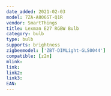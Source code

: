 ```yaml
---
date_added: 2021-02-03
model: 7ZA-A806ST-Q1R
vendor: SmartThings
title: Lexman E27 RGBW Bulb
category: bulb
type: bulb
supports: brightness 
zigbeemodel: ['ZBT-DIMLight-GLS0044']
compatible: [z2m]
mlink: 
link: 
link2: 
link3: 
EAN: 
---
```

